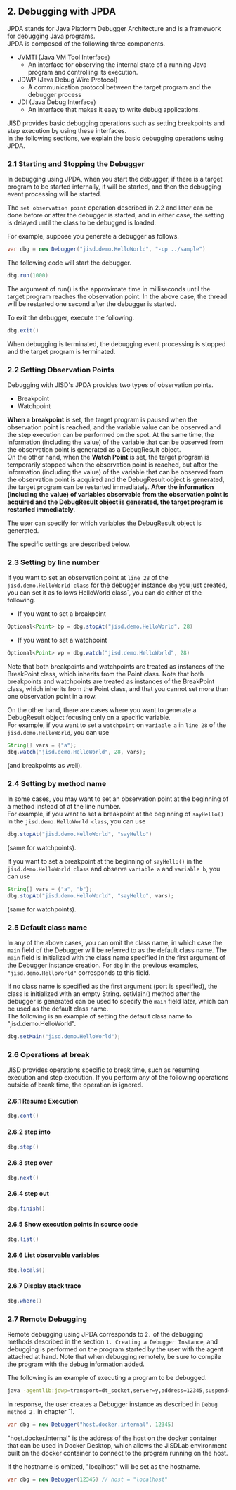 ## 2. Debugging with JPDA
JPDA stands for Java Platform Debugger Architecture and is a framework for debugging Java programs.  
JPDA is composed of the following three components.
- JVMTI (Java VM Tool Interface)
  - An interface for observing the internal state of a running Java program and controlling its execution.
- JDWP (Java Debug Wire Protocol)
  - A communication protocol between the target program and the debugger process
- JDI (Java Debug Interface)
  - An interface that makes it easy to write debug applications.

JISD provides basic debugging operations such as setting breakpoints and step execution by using these interfaces.  
In the following sections, we explain the basic debugging operations using JPDA.   

### 2.1 Starting and Stopping the Debugger
In debugging using JPDA, when you start the debugger, if there is a target program to be started internally, it will be started, and then the debugging event processing will be started.  

The `set observation point` operation described in 2.2 and later can be done before or after the debugger is started, and in either case, the setting is delayed until the class to be debugged is loaded.

For example, suppose you generate a debugger as follows.

```java
var dbg = new Debugger("jisd.demo.HelloWorld", "-cp ../sample")
```

The following code will start the debugger.


```java
dbg.run(1000)
```

The argument of run() is the approximate time in milliseconds until the target program reaches the observation point. In the above case, the thread will be restarted one second after the debugger is started.

To exit the debugger, execute the following.


```java
dbg.exit()
```

When debugging is terminated, the debugging event processing is stopped and the target program is terminated.

### 2.2 Setting Observation Points
Debugging with JISD's JPDA provides two types of observation points.

- Breakpoint
- Watchpoint  

**When a breakpoint** is set, the target program is paused when the observation point is reached, and the variable value can be observed and the step execution can be performed on the spot. At the same time, the information (including the value) of the variable that can be observed from the observation point is generated as a DebugResult object.  
On the other hand, when the **Watch Point** is set, the target program is temporarily stopped when the observation point is reached, but after the information (including the value) of the variable that can be observed from the observation point is acquired and the DebugResult object is generated, the target program can be restarted immediately. **After the information (including the value) of variables observable from the observation point is acquired and the DebugResult object is generated, the target program is restarted immediately**. 

The user can specify for which variables the DebugResult object is generated.

The specific settings are described below.

### 2.3 Setting by line number

If you want to set an observation point at `line 28` of the `jisd.demo.HelloWorld class` for the debugger instance `dbg` you just created, you can set it as follows
HelloWorld class`, you can do either of the following.

- If you want to set a breakpoint


```java
Optional<Point> bp = dbg.stopAt("jisd.demo.HelloWorld", 28)
```

- If you want to set a watchpoint


```java
Optional<Point> wp = dbg.watch("jisd.demo.HelloWorld", 28) 
```

Note that both breakpoints and watchpoints are treated as instances of the BreakPoint class, which inherits from the Point class. Note that both breakpoints and watchpoints are treated as instances of the BreakPoint class, which inherits from the Point class, and that you cannot set more than one observation point in a row.

On the other hand, there are cases where you want to generate a DebugResult object focusing only on a specific variable.  
For example, if you want to set a `watchpoint` on `variable a` in `line 28` of the `jisd.demo.HelloWorld`, you can use

```java
String[] vars = {"a"};
dbg.watch("jisd.demo.HelloWorld", 28, vars);
```

(and breakpoints as well).

### 2.4 Setting by method name
In some cases, you may want to set an observation point at the beginning of a method instead of at the line number.   
For example, if you want to set a breakpoint at the beginning of `sayHello()` in the `jisd.demo.HelloWorld class`, you can use

```java
dbg.stopAt("jisd.demo.HelloWorld", "sayHello")
```

(same for watchpoints).

If you want to set a breakpoint at the beginning of `sayHello()` in the `jisd.demo.HelloWorld class` and observe `variable a` and `variable b`, you can use


```java
String[] vars = {"a", "b"};
dbg.stopAt("jisd.demo.HelloWorld", "sayHello", vars);
```

(same for watchpoints).

### 2.5 Default class name
In any of the above cases, you can omit the class name, in which case the `main` field of the Debugger will be referred to as the default class name.
The `main` field is initialized with the class name specified in the first argument of the Debugger instance creation. For `dbg` in the previous examples, `"jisd.demo.HelloWorld"` corresponds to this field.

If no class name is specified as the first argument (port is specified), the class is initialized with an empty String. setMain() method after the debugger is generated can be used to specify the `main` field later, which can be used as the default class name.  
The following is an example of setting the default class name to "jisd.demo.HelloWorld".



```java
dbg.setMain("jisd.demo.HelloWorld");
```

### 2.6 Operations at break
JISD provides operations specific to break time, such as resuming execution and step execution. If you perform any of the following operations outside of break time, the operation is ignored.

#### 2.6.1 Resume Execution


```java
dbg.cont()
```

#### 2.6.2 step into


```java
dbg.step()
```

#### 2.6.3 step over


```java
dbg.next()
```

#### 2.6.4 step out


```java
dbg.finish()
```

#### 2.6.5 Show execution points in source code

```java
dbg.list()
```

#### 2.6.6 List observable variables


```java
dbg.locals()
```

#### 2.6.7 Display stack trace


```java
dbg.where()
```

### 2.7 Remote Debugging
Remote debugging using JPDA corresponds to `2.` of the debugging methods described in the section `1. Creating a Debugger Instance`, and debugging is performed on the program started by the user with the agent attached at hand. Note that when debugging remotely, be sure to compile the program with the debug information added.

The following is an example of executing a program to be debugged.

```bash
java -agentlib:jdwp=transport=dt_socket,server=y,address=12345,suspend=n -cp bin jisd.demo.HelloWorld
```

In response, the user creates a Debugger instance as described in `Debug method 2.` in chapter `1.


```java
var dbg = new Debugger("host.docker.internal", 12345)
```

"host.docker.internal" is the address of the host on the docker container that can be used in Docker Desktop, which allows the JISDLab environment built on the docker container to connect to the program running on the host.

If the hostname is omitted, "localhost" will be set as the hostname.


```java
var dbg = new Debugger(12345) // host = "localhost"
```
